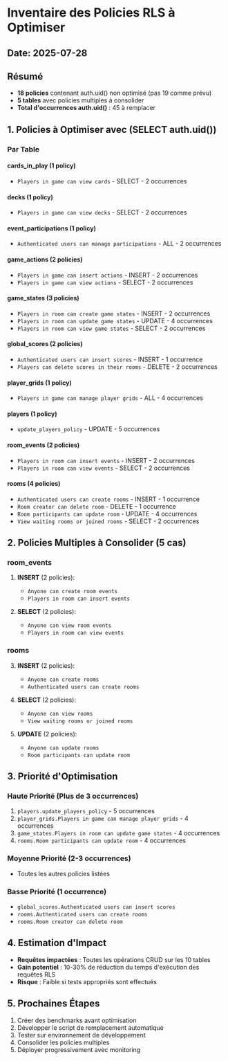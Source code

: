 # Inventaire des Policies RLS à Optimiser

## Date: 2025-07-28

## Résumé
- **18 policies** contenant auth.uid() non optimisé (pas 19 comme prévu)
- **5 tables** avec policies multiples à consolider
- **Total d'occurrences auth.uid()** : 45 à remplacer

## 1. Policies à Optimiser avec (SELECT auth.uid())

### Par Table

#### cards_in_play (1 policy)
- `Players in game can view cards` - SELECT - 2 occurrences

#### decks (1 policy)
- `Players in game can view decks` - SELECT - 2 occurrences

#### event_participations (1 policy)
- `Authenticated users can manage participations` - ALL - 2 occurrences

#### game_actions (2 policies)
- `Players in game can insert actions` - INSERT - 2 occurrences
- `Players in game can view actions` - SELECT - 2 occurrences

#### game_states (3 policies)
- `Players in room can create game states` - INSERT - 2 occurrences
- `Players in room can update game states` - UPDATE - 4 occurrences
- `Players in room can view game states` - SELECT - 2 occurrences

#### global_scores (2 policies)
- `Authenticated users can insert scores` - INSERT - 1 occurrence
- `Players can delete scores in their rooms` - DELETE - 2 occurrences

#### player_grids (1 policy)
- `Players in game can manage player grids` - ALL - 4 occurrences

#### players (1 policy)
- `update_players_policy` - UPDATE - 5 occurrences

#### room_events (2 policies)
- `Players in room can insert events` - INSERT - 2 occurrences
- `Players in room can view events` - SELECT - 2 occurrences

#### rooms (4 policies)
- `Authenticated users can create rooms` - INSERT - 1 occurrence
- `Room creator can delete room` - DELETE - 1 occurrence
- `Room participants can update room` - UPDATE - 4 occurrences
- `View waiting rooms or joined rooms` - SELECT - 2 occurrences

## 2. Policies Multiples à Consolider (5 cas)

### room_events
1. **INSERT** (2 policies):
   - `Anyone can create room events`
   - `Players in room can insert events`

2. **SELECT** (2 policies):
   - `Anyone can view room events`
   - `Players in room can view events`

### rooms
3. **INSERT** (2 policies):
   - `Anyone can create rooms`
   - `Authenticated users can create rooms`

4. **SELECT** (2 policies):
   - `Anyone can view rooms`
   - `View waiting rooms or joined rooms`

5. **UPDATE** (2 policies):
   - `Anyone can update rooms`
   - `Room participants can update room`

## 3. Priorité d'Optimisation

### Haute Priorité (Plus de 3 occurrences)
1. `players.update_players_policy` - 5 occurrences
2. `player_grids.Players in game can manage player grids` - 4 occurrences
3. `game_states.Players in room can update game states` - 4 occurrences
4. `rooms.Room participants can update room` - 4 occurrences

### Moyenne Priorité (2-3 occurrences)
- Toutes les autres policies listées

### Basse Priorité (1 occurrence)
- `global_scores.Authenticated users can insert scores`
- `rooms.Authenticated users can create rooms`
- `rooms.Room creator can delete room`

## 4. Estimation d'Impact

- **Requêtes impactées** : Toutes les opérations CRUD sur les 10 tables
- **Gain potentiel** : 10-30% de réduction du temps d'exécution des requêtes RLS
- **Risque** : Faible si tests appropriés sont effectués

## 5. Prochaines Étapes

1. Créer des benchmarks avant optimisation
2. Développer le script de remplacement automatique
3. Tester sur environnement de développement
4. Consolider les policies multiples
5. Déployer progressivement avec monitoring